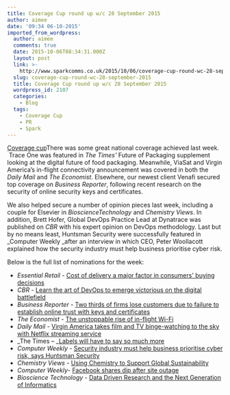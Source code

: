 ```yaml
---
title: Coverage Cup round up w/c 28 September 2015
author: aimee
date: '09:34 06-10-2015'
imported_from_wordpress:
  author: aimee
  comments: true
  date: 2015-10-06T08:34:31.000Z
  layout: post
  link: >-
    http://www.sparkcomms.co.uk/2015/10/06/coverage-cup-round-wc-28-september-2015/
  slug: coverage-cup-round-wc-28-september-2015
  title: Coverage Cup round up w/c 28 September 2015
  wordpress_id: 2107
  categories:
    - Blog
  tags:
    - Coverage Cup
    - PR
    - Spark
---
```


[Coverage cup](Coverage-cup-167x300.jpg)There was some great national coverage achieved last week.  Trace One was featured in _The Times'_ Future of Packaging supplement looking at the digital future of food packaging. Meanwhile, ViaSat and Virgin America’s in-flight connectivity announcement was covered in both the _Daily Mail_ and _The Economist_. Elsewhere, our newest client Venafi secured top coverage on _Business Reporter_, following recent research on the security of online security keys and certificates.

We also helped secure a number of opinion pieces last week, including a couple for Elsevier in _BioscienceTechnology_ and _Chemistry Views_. In addition, Brett Hofer, Global DevOps Practice Lead at Dynatrace was published on _CBR_ with his expert opinion on DevOps methodology. Last but by no means least, Huntsman Security were successfully featured in _Computer Weekly _after an interview in which CEO, Peter Woollacott explained how the security industry must help business prioritise cyber risk.

Below is the full list of nominations for the week:

  * _Essential Retail_ - [Cost of delivery a major factor in consumers' buying decisions](http://www.essentialretail.com/news/article/56055b1c87383-cost-of-delivery-a-major-factor-in-consumers-buying-decisions)
  * _CBR_ - [Learn the art of DevOps to emerge victorious on the digital battlefield](http://www.cbronline.com/news/enterprise-it/software/learn-the-art-of-devops-to-emerge-victorious-on-the-digital-battlefield-4680666/page/1)
  * _Business Reporter_ - [Two thirds of firms lose customers due to failure to establish online trust with keys and certificates](http://business-reporter.co.uk/2015/09/30/two-thirds-of-firms-lose-customers-due-to-failure-to-establish-online-trust-with-keys-and-certificates/)
  * _The Economist_ - [The unstoppable rise of in-flight Wi-Fi](http://www.economist.com/blogs/gulliver/2015/10/connected-flights#comments)
  * _Daily Mail_ - [Virgin America takes film and TV binge-watching to the sky with Netflix streaming service](http://www.dailymail.co.uk/travel/travel_news/article-3255196/Netflix-chill-Virgin-America-takes-film-TV-binge-watching-sky.html#ixzz3niBOMar2)
  * _The Times – _[Labels will have to say so much more](https://raconteur.uberflip.com/i/578080-future-of-packaging)
  * _Computer Weekly_ - [Security industry must help business prioritise cyber risk, says Huntsman Security](http://www.computerweekly.com/news/4500254744/Security-industry-must-help-business-prioritise-cyber-risk-says-Huntsman-Security)
  * _Chemistry Views_ - [Using Chemistry to Support Global Sustainability](http://www.chemistryviews.org/details/education/8353761/Using_Chemistry_to_Support_Global_Sustainability.html)
  * _Computer Weekly_- [Facebook shares dip after site outage](http://www.computerweekly.com/news/4500254344/Facebook-shares-dip-after-site-outage)
  * _Bioscience Technology_ - [Data Driven Research and the Next Generation of Informatics](http://www.biosciencetechnology.com/articles/2015/09/data-driven-research-and-next-generation-informatics)
